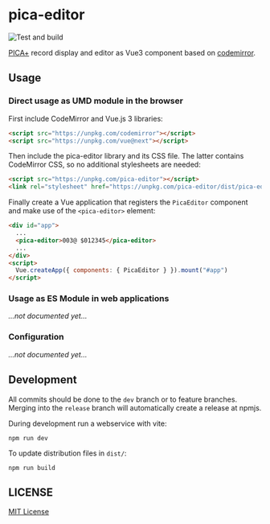 # pica-editor

![Test and build](https://github.com/gbv/pica-editor/workflows/Test%20and%20build/badge.svg)

[PICA+] record display and editor as Vue3 component based on [codemirror].

[codemirror]:https://codemirror.net/
[PICA+]: https://format.gbv.de/pica/plus

## Usage

### Direct usage as UMD module in the browser

First include CodeMirror and Vue.js 3 libraries:

~~~html
<script src="https://unpkg.com/codemirror"></script>
<script src="https://unpkg.com/vue@next"></script>
~~~

Then include the pica-editor library and its CSS file. The latter contains CodeMirror CSS, so no additional stylesheets are needed:

~~~html
<script src="https://unpkg.com/pica-editor"></script>
<link rel="stylesheet" href="https://unpkg.com/pica-editor/dist/pica-editor.css">
~~~

Finally create a Vue application that registers the `PicaEditor` component and make
use of the `<pica-editor>` element:

~~~html
<div id="app">
  ...
  <pica-editor>003@ $012345</pica-editor>
  ...
</div>
<script>
  Vue.createApp({ components: { PicaEditor } }).mount("#app")
</script>
~~~

### Usage as ES Module in web applications

*...not documented yet...*

### Configuration

*...not documented yet...*

## Development

All commits should be done to the `dev` branch or to feature branches. Merging into the `release` branch will automatically create a release at npmjs.

During development run a webservice with vite:

~~~
npm run dev
~~~

To update distribution files in `dist/`:

~~~
npm run build
~~~

## LICENSE

[MIT License](LICENSE)
